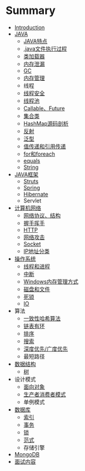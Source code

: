 # Summary

* [Introduction](README.md)
* [JAVA](chapter1.md)
  * [JAVA特点](chapter1/test.md)
  * [.java文件执行过程](chapter1/javawen-jian-zhi-xing-guo-cheng.md)
  * [类加载器](chapter1/lei-jia-zai-qi.md)
  * [内存泄漏](chapter1/nei-cun-xie-lou.md)
  * [GC](chapter1/gcyuan-li.md)
  * [内存管理](chapter1/nei-cun.md)
  * 线程
  * [线程安全](chapter1/xian-cheng-an-quan.md)
  * [线程池](chapter1/xian-cheng-chi.md)
  * [Callable、Future](chapter1/callablefuture.md)
  * [集合类](chapter1/ji-he-lei.md)
  * [HashMap源码剖析](chapter1/hashmapyuan-ma-pou-xi.md)
  * [反射](chapter1/fan-she.md)
  * [泛型](chapter1/fan-xing.md)
  * [值传递和引用传递](chapter1/zhi-chuan-di-he-yin-yong-chuan-di.md)
  * [for和foreach](chapter1/forhe-foreach.md)
  * [equals](chapter1/equals.md)
  * [String](chapter1/string.md)
* [JAVA框架](javakuang-jia.md)
  * [Struts](javakuang-jia/struts.md)
  * [Spring](javakuang-jia/spring.md)
  * [Hibernate](javakuang-jia/hibernate.md)
  * Servlet
* [计算机网络](javate-dian.md)
  * [网络协议、结构](javate-dian/iptcpudphttp.md)
  * [握手挥手](javate-dian/wo-shou-hui-shou.md)
  * [HTTP](javate-dian/http.md)
  * [网络攻击](javate-dian/wang-luo-gong-ji.md)
  * [Socket](javate-dian/socket.md)
  * [IP地址分类](javate-dian/ipdi-zhi-fen-lei.md)
* [操作系统](cao-zuo-xi-tong.md)
  * [线程和进程](cao-zuo-xi-tong/xian-cheng-he-jin-cheng.md)
  * [中断](cao-zuo-xi-tong/si-suo.md)
  * [Windows内存管理方式](cao-zuo-xi-tong/windowsnei-cun-guan-li-fang-shi.md)
  * [磁盘和文件](cao-zuo-xi-tong/ci-pan-he-wen-jian.md)
  * [死锁](cao-zuo-xi-tong/zhong-duan.md)
  * [IO](cao-zuo-xi-tong/io.md)
* 算法
  * [一致性哈希算法](suan-fa-yu-shu-ju-jie-gou/yi-zhi-xing-ha-xi.md)
  * [链表有环](suan-fa-yu-shu-ju-jie-gou/lian-biao-you-huan.md)
  * [排序](suan-fa-yu-shu-ju-jie-gou/pai-xu.md)
  * [搜索](suan-fa-yu-shu-ju-jie-gou/sou-suo.md)
  * [深度优先/广度优先](suan-fa-yu-shu-ju-jie-gou/shen-du-you-5148-guang-du-you-xian.md)
  * 最短路径
* [数据结构](suan-fa-yu-shu-ju-jie-gou.md)
  * [树](suan-fa-yu-shu-ju-jie-gou/shu.md)
* 设计模式
  * [面向对象](mian-xiang-dui-xiang.md)
  * [生产者消费者模式](sheng-chan-zhe-xiao-fei-zhe-mo-shi.md)
  * 单例模式
* [数据库](shu-ju-ku.md)
  * [索引](suo-yin.md)
  * [事务](shi-wu.md)
  * [锁](suo.md)
  * [范式](fan-shi.md)
  * 存储引擎
* [MongoDB](mongodb.md)
* [面试内容](mian-shi-nei-rong.md)


